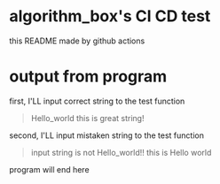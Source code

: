 # algorithm_box's CI CD test
this README made by github actions
# output from program

first, I'LL input correct string to the test function

>Hello_world this is great string!

second, I'LL input mistaken string to the test function

>input string is not Hello_world!! this is Hello world

program will end here

